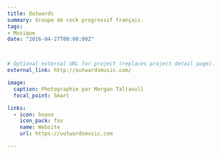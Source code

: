 ```yaml
---
title: Outwards
summary: Groupe de rock progressif français.
tags:
- Musique
date: "2016-04-27T00:00:00Z"



# Optional external URL for project (replaces project detail page).
external_link: http://outwardsmusic.com/

image:
  caption: Photographie par Morgan Taltavull
  focal_point: Smart

links:
  - icon: house
    icon_pack: fas
    name: Website
    url: https://outwardsmusic.com

---
```

